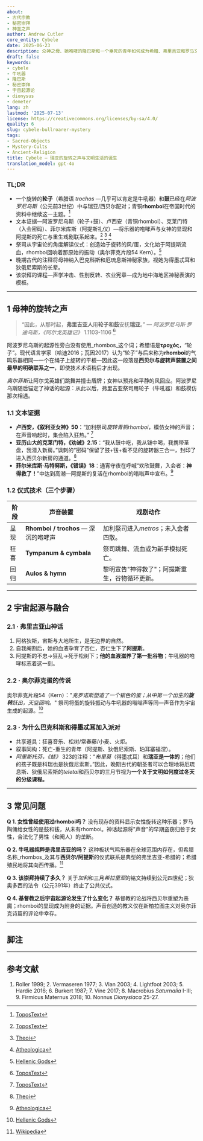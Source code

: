 ```yaml
---
about:
- 古代宗教
- 秘密崇拜
- 神圣之声
author: Andrew Cutler
core_entity: Cybele
date: 2025-06-23
description: 众神之母、她咆哮的隆巴斯和一个垂死的青年如何成为希腊、弗里吉亚和罗马文明的配乐和课程。
draft: false
keywords:
- cybele
- 牛吼器
- 隆巴斯
- 秘密崇拜
- 宇宙起源论
- dionysus
- demeter
lang: zh
lastmod: '2025-07-13'
license: https://creativecommons.org/licenses/by-sa/4.0/
quality: 6
slug: cybele-bullroarer-mystery
tags:
- Sacred-Objects
- Mystery-Cults
- Ancient-Religion
title: Cybele — 瑞亚的旋转之声与文明生活的诞生
translation_model: gpt-4o
---
```


### TL;DR
* 一个旋转的**轮子**（希腊语 _trochos_ —几乎可以肯定是牛吼器）和**鼓**已经在*阿波罗尼乌斯*（公元前3世纪）中与瑞亚/西贝尔配对；青铜**rhomboi**在帝国时代的资料中继续这一主题。[^oai1]
* 文本证据—阿波罗尼乌斯（轮子+鼓）、卢西安（青铜rhomboi）、克莱门特（入会密码）、菲尔米库斯（阿提斯礼仪）—将乐器的咆哮声与女神的显现和阿提斯的死亡与重生戏剧联系起来。[^oai2] [^oai3] [^oai4]
* 祭司从宇宙论的角度解读仪式：创造始于旋转的风/蛋，文化始于阿提斯流血，rhomboi回响着那原始的振动（奥尔菲克片段54 Kern）。[^oai5]
* 晚期古代的注释将母神纳入巴克科斯和厄琉息斯神秘家族，视她为得墨忒耳和狄俄尼索斯的长辈。
* 该崇拜的课程—声学冲击、性别反转、农业宪章—成为地中海地区神秘表演的模板。

---

## 1 母神的旋转之声

> “因此，从那时起，**弗里吉亚人**用**轮子和鼓**安抚**瑞亚**。” — *阿波罗尼乌斯·罗迪乌斯，《阿尔戈英雄记》* 1.1103-1106 [^oai1]

阿波罗尼乌斯的起源性旁白没有使用_rhombos_这个词；希腊语是**τροχός**，“轮子”。现代语言学家（哈迪2016；瓦因2017）认为“轮子”与后来称为**rhomboi**的气鸣乐器相同—一个在绳子上旋转的平板—因此这一段落是**西贝尔与旋转声装置之间最早的明确联系之一**，即使技术术语稍后才出现。

*奥尔菲斯*让阿尔戈英雄们跳舞并撞击盾牌；女神以预兆和平静的风回应。阿波罗尼乌斯随后锚定了神话的起源：从此以后，弗里吉亚祭司用轮子（牛吼器）和鼓模仿那次相遇。

### 1.1 文本证据

* **卢西安，《叙利亚女神》50**：“加利祭司*旋转青铜rhomboi*，模仿女神的声音；在声音响起时，集会陷入狂热。” [^oai2]  
* **亚历山大的克莱门特，《劝诫》2.15**：“我从鼓中吃，我从钹中喝，我携带圣盘，我潜入新房。”讽刺的“密码”保留了鼓+钹+看不见的旋转器三合一，封印了进入西贝尔新房的通道。[^oai3]  
* **菲尔米库斯·马特努斯，《错误》18**：通宵守夜在呼喊“欢欣鼓舞，入会者：**神得救了！**”中达到高潮—阿提斯的复活在rhomboi的嗡嗡声中宣布。[^oai4]

### 1.2 仪式技术（三个步骤）

| 阶段      | 声音装置             | 戏剧动作 |
|------------|--------------------------|-----------------|
| 显现 | **Rhomboi / trochos** — 深沉的咆哮声 | 加利祭司进入*metros*；未入会者四散。 |
| 狂喜 | **Tympanum & cymbala** | 祭司跳舞、流血或为新手模拟死亡。 |
| 回归 | **Aulos & hymn** | 黎明宣告"神得救了"；阿提斯重生，谷物循环更新。 |

---

## 2 宇宙起源与融合

### 2.1 · 弗里吉亚山神话  
1. 阿格狄斯，宙斯与大地所生，是无边界的自然。  
2. 自我阉割后，她的血液孕育了杏仁，杏仁生下了**阿提斯**。  
3. 阿提斯的不忠→狂乱→死于松树下；**他的血液滋养了第一批谷物**；牛吼器的咆哮标志着这一刻。

### 2.2 · 奥尔菲克蛋的传说  
奥尔菲克片段54（Kern）："*克罗诺斯塑造了一个银色的蛋；从中第一个出生的**旋转**跃出，天空回响。*" 祭司将蛋的旋转振动与牛吼器的嗡嗡声等同—声音作为宇宙生成的起源。[^oai5]

### 2.3 · 为什么巴克科斯和得墨忒耳加入派对 
* 共享道具：狂喜音乐、松树/常春藤/小麦、火炬。 
* 叙事同构：死亡-重生的青年（阿提斯、狄俄尼索斯、珀耳塞福涅）。 
* *阿里斯托芬，《蛙》* 323的注释：“*布里莫*（得墨忒耳）和**瑞亚是一体的**；他们的孩子既是科瑞也是狄俄尼索斯。”因此，晚期古代的朝圣者可以合理地将厄琉息斯、狄俄尼索斯的*teletai*和西贝尔的三月节视为**一个关于文明如何度过冬天的分级课程。**

---

## 3 常见问题

**Q 1. 女性曾经使用过rhomboi吗？** 
没有现存的资料显示女性旋转这种乐器；罗马陶俑给女性的是鼓和钹，从未有rhomboi。神话起源将"声音"的早期盗窃归咎于女性，合法化了男性（和阉人）的垄断。

**Q 2. 牛吼器纯粹是弗里吉亚的吗？** 
这种板状气鸣乐器在全球范围内存在，但希腊名称_rhombos_及其与**西贝尔/阿提斯**的仪式联系是典型的弗里吉亚-希腊的；希腊殖民地将其向西传播。[^oai6]

**Q 3. 该崇拜持续了多久？** 
关于*加利*和三月*希拉里亚*的铭文持续到公元四世纪；狄奥多西的法令（公元391年）终止了公共仪式。

**Q 4. 基督教之后宇宙起源论发生了什么变化？** 
基督教的论战将西贝尔重塑为恶魔；rhomboi的显现成为附身的证据。声音创造的教义仅在新柏拉图主义对奥尔菲克诗篇的评论中幸存。

---

## 脚注 

[^oai1]: [ToposText](https://topostext.org/work/126)
[^oai2]: [ToposText](https://topostext.org/work/340)
[^oai3]: [Theoi](https://www.theoi.com/Text/ClementExhortation1.html)
[^oai4]: [Atheologica](https://atheologica.wordpress.com/2011/11/13/the-mystery-cults-christianity/)
[^oai5]: [Hellenic Gods](https://www.hellenicgods.org/orphic-rhapsodies------24)
[^oai6]: [Wikipedia](https://en.wikipedia.org/wiki/Bullroarer)
[^1]: *阿波罗尼乌斯·罗迪乌斯，《阿尔戈英雄记》* 1.1103-1106，Vian 2003年版。注意：希腊语**τροχός**"轮子"，而非"rhomboi"。[^oai1]
[^2]: 卢西安，《叙利亚女神》50-51，希腊文本见Lightfoot 2003。[^oai2]
[^3]: 亚历山大的克莱门特，《劝诫》2.15-17，Butterworth 1919年译本。[^oai3]
[^4]: 奥尔菲克片段54 Kern，文本+讨论见Hardie 2016。[^oai5]
[^5]: *阿里斯托芬，《蛙》* 323的注释；参见狄奥多罗斯3.62-63。

---

## 参考文献 
1. Roller 1999; 2. Vermaseren 1977; 3. Vian 2003; 4. Lightfoot 2003; 5. Hardie 2016; 6. Burkert 1987; 7. Vine 2017; 8. Macrobius *Saturnalia* I-III; 9. Firmicus Maternus 2018; 10. Nonnus *Dionysiaca* 25-27.